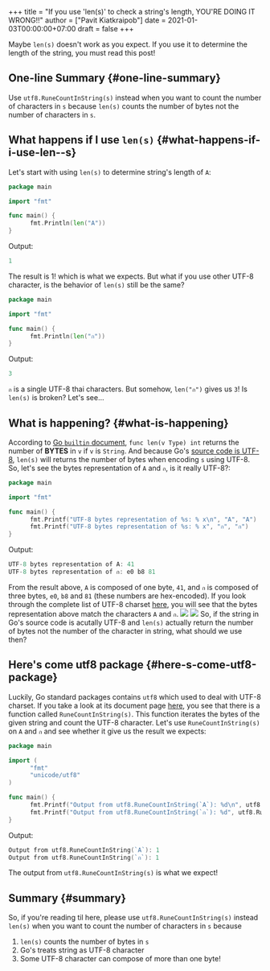 +++
title = "If you use 'len(s)' to check a string's length, YOU'RE DOING IT WRONG!!"
author = ["Pavit Kiatkraipob"]
date = 2021-01-03T00:00:00+07:00
draft = false
+++

Maybe `len(s)` doesn't work as you expect. If you use it to determine the length of the string, you must read this post!


## One-line Summary {#one-line-summary}

Use `utf8.RuneCountInString(s)` instead when you want to count the number of characters in `s` because `len(s)` counts the number of bytes not the number of characters in `s`.


## What happens if I use `len(s)` {#what-happens-if-i-use-len--s}

Let's start with using `len(s)` to determine string's length of `A`:

```go
package main

import "fmt"

func main() {
      fmt.Println(len("A"))
}
```

Output:

```go
1
```

The result is 1! which is what we expects. But what if you use other UTF-8 character, is the behavior of `len(s)` still be the same?

```go
package main

import "fmt"

func main() {
      fmt.Println(len("ก"))
}
```

Output:

```go
3
```

`ก` is a single UTF-8 thai characters. But somehow, `len("ก")` gives us `3`! Is `len(s)` is broken? Let's see...


## What is happening? {#what-is-happening}

According to [Go `builtin` document](https://golang.org/pkg/builtin/#len), `func len(v Type) int` returns the number of **BYTES** in `v` if `v` is `String`. And because Go's [source code is UTF-8](https://blog.golang.org/strings), `len(s)` will returns the number of bytes when encoding `s` using UTF-8. So, let's see the bytes representation of `A` and `ก`, is it really UTF-8?:

```go
package main

import "fmt"

func main() {
      fmt.Printf("UTF-8 bytes representation of %s: % x\n", "A", "A")
      fmt.Printf("UTF-8 bytes representation of %s: % x", "ก", "ก")
}
```

Output:

```go
UTF-8 bytes representation of A: 41
UTF-8 bytes representation of ก: e0 b8 81
```

From the result above, `A` is composed of one byte, `41`, and `ก` is composed of three bytes, `e0`, `b8` and `81` (these numbers are hex-encoded). If you look through the complete list of UTF-8 charset [here](https://www.fileformat.info/info/charset/UTF-8/list.htm), you will see that the bytes representation above match the characters `A` and `ก`.
![](/ox-hugo/image_1.png)
![](/ox-hugo/image_2.png)
So, if the string in Go's source code is acutally UTF-8 and `len(s)` actually return the number of bytes not the number of the character in string, what should we use then?


## Here's come utf8 package {#here-s-come-utf8-package}

Luckily, Go standard packages contains `utf8` which used to deal with UTF-8 charset. If you take a look at its document page [here](https://golang.org/pkg/unicode/utf8/#RuneCountInString), you see that there is a function called `RuneCountInString(s)`. This function iterates the bytes of the given string and count the UTF-8 character. Let's use `RuneCountInString(s)` on `A` and `ก` and see whether it give us the result we expects:

```go
package main

import (
      "fmt"
      "unicode/utf8"
)

func main() {
      fmt.Printf("Output from utf8.RuneCountInString(`A`): %d\n", utf8.RuneCountInString("A"))
      fmt.Printf("Output from utf8.RuneCountInString(`ก`): %d", utf8.RuneCountInString("ก"))
}
```

Output:

```go
Output from utf8.RuneCountInString(`A`): 1
Output from utf8.RuneCountInString(`ก`): 1
```

The output from `utf8.RuneCountInString(s)` is what we expect!


## Summary {#summary}

So, if you're reading til here, please use `utf8.RuneCountInString(s)` instead `len(s)` when you want to count the number of characters in `s` because

1.  `len(s)` counts the number of bytes in `s`
2.  Go's treats string as UTF-8 character
3.  Some UTF-8 character can compose of more than one byte!

